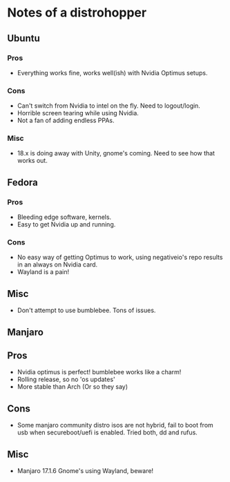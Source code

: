# Notes of a distrohopper

## Ubuntu

### Pros 
* Everything works fine, works well(ish) with Nvidia Optimus setups.

### Cons
* Can't switch from Nvidia to intel on the fly. Need to logout/login.
* Horrible screen tearing while using Nvidia.
* Not a fan of adding endless PPAs.

### Misc
* 18.x is doing away with Unity, gnome's coming. Need to see how that works out.

## Fedora

### Pros
* Bleeding edge software, kernels.
* Easy to get Nvidia up and running.

### Cons
* No easy way of getting Optimus to work, using negativeio's repo results in an always on Nvidia card.
* Wayland is a pain!

## Misc
* Don't attempt to use bumblebee. Tons of issues.

## Manjaro

## Pros
* Nvidia optimus is perfect! bumblebee works like a charm!
* Rolling release, so no 'os updates'
* More stable than Arch (Or so they say)

## Cons
* Some manjaro community distro isos are not hybrid, fail to boot from usb when secureboot/uefi is enabled. 
Tried both, dd and rufus.

## Misc
* Manjaro 17.1.6 Gnome's using Wayland, beware!
